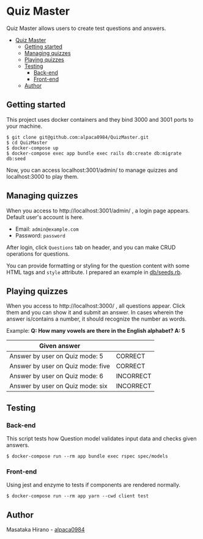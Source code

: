 # Quiz Master

Quiz Master allows users to create test questions and answers.

- [Quiz Master](#quiz-master)
  - [Getting started](#getting-started)
  - [Managing quizzes](#managing-quizzes)
  - [Playing quizzes](#playing-quizzes)
  - [Testing](#testing)
    - [Back-end](#back-end)
    - [Front-end](#front-end)
  - [Author](#author)

## Getting started

This project uses docker containers and they bind 3000 and 3001 ports to your machine.
```
$ git clone git@github.com:alpaca0984/QuizMaster.git
$ cd QuizMaster
$ docker-compose up
$ docker-compose exec app bundle exec rails db:create db:migrate db:seed
```
Now, you can access localhost:3001/admin/ to manage quizzes and localhost:3000 to play them.

## Managing quizzes

When you access to http://localhost:3001/admin/ , a login page appears. Default user's account is here.
- Email: `admin@example.com`
- Password: `password`

After login, click `Questions` tab on header, and you can make CRUD operations for questions.

You can provide formatting or styling for the question content with some HTML tags and `style` attribute.
I prepared an example in [db/seeds.rb](https://github.com/alpaca0984/QuizMaster/blob/master/db/seeds.rb#L14).

## Playing quizzes

When you access to http://localhost:3000/ , all questions appear. Click them and you can show it and submit an answer. In cases wherein the answer is/contains a number, it should recognize the number as words.

Example: __Q: How many vowels are there in the English alphabet? A: 5__

| Given answer                                               |           |
|------------------------------------------------------------|-----------|
| Answer by user on Quiz mode: 5                             | CORRECT   |
| Answer by user on Quiz mode: five                          | CORRECT   |
| Answer by user on Quiz mode: 6                             | INCORRECT |
| Answer by user on Quiz mode: six                           | INCORRECT |

## Testing

### Back-end

This script tests how Question model validates input data and checks given answers.
```
$ docker-compose run --rm app bundle exec rspec spec/models
```

### Front-end

Using jest and enzyme to tests if components are rendered normally.
```
$ docker-compose run --rm app yarn --cwd client test
```

## Author

Masataka Hirano - [alpaca0984](https://github.com/alpaca0984)
